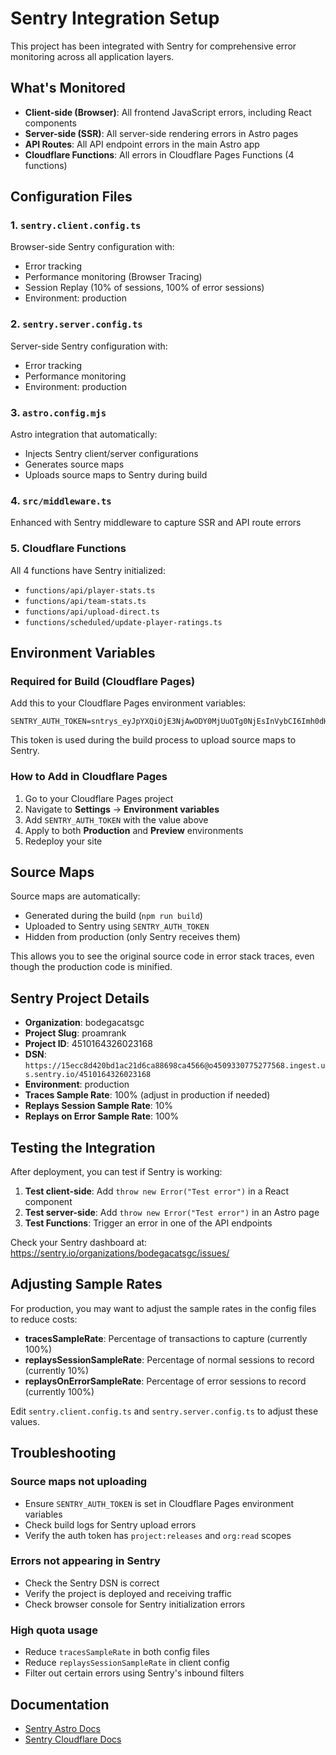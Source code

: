 # Sentry Integration Setup

This project has been integrated with Sentry for comprehensive error monitoring across all application layers.

## What's Monitored

- **Client-side (Browser)**: All frontend JavaScript errors, including React components
- **Server-side (SSR)**: All server-side rendering errors in Astro pages
- **API Routes**: All API endpoint errors in the main Astro app
- **Cloudflare Functions**: All errors in Cloudflare Pages Functions (4 functions)

## Configuration Files

### 1. `sentry.client.config.ts`
Browser-side Sentry configuration with:
- Error tracking
- Performance monitoring (Browser Tracing)
- Session Replay (10% of sessions, 100% of error sessions)
- Environment: production

### 2. `sentry.server.config.ts`
Server-side Sentry configuration with:
- Error tracking
- Performance monitoring
- Environment: production

### 3. `astro.config.mjs`
Astro integration that automatically:
- Injects Sentry client/server configurations
- Generates source maps
- Uploads source maps to Sentry during build

### 4. `src/middleware.ts`
Enhanced with Sentry middleware to capture SSR and API route errors

### 5. Cloudflare Functions
All 4 functions have Sentry initialized:
- `functions/api/player-stats.ts`
- `functions/api/team-stats.ts`
- `functions/api/upload-direct.ts`
- `functions/scheduled/update-player-ratings.ts`

## Environment Variables

### Required for Build (Cloudflare Pages)

Add this to your Cloudflare Pages environment variables:

```
SENTRY_AUTH_TOKEN=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
```

This token is used during the build process to upload source maps to Sentry.

### How to Add in Cloudflare Pages

1. Go to your Cloudflare Pages project
2. Navigate to **Settings** → **Environment variables**
3. Add `SENTRY_AUTH_TOKEN` with the value above
4. Apply to both **Production** and **Preview** environments
5. Redeploy your site

## Source Maps

Source maps are automatically:
- Generated during the build (`npm run build`)
- Uploaded to Sentry using `SENTRY_AUTH_TOKEN`
- Hidden from production (only Sentry receives them)

This allows you to see the original source code in error stack traces, even though the production code is minified.

## Sentry Project Details

- **Organization**: bodegacatsgc
- **Project Slug**: proamrank
- **Project ID**: 4510164326023168
- **DSN**: `https://15ecc8d420bd1ac21d6ca88698ca4566@o4509330775277568.ingest.us.sentry.io/4510164326023168`
- **Environment**: production
- **Traces Sample Rate**: 100% (adjust in production if needed)
- **Replays Session Sample Rate**: 10%
- **Replays on Error Sample Rate**: 100%

## Testing the Integration

After deployment, you can test if Sentry is working:

1. **Test client-side**: Add `throw new Error("Test error")` in a React component
2. **Test server-side**: Add `throw new Error("Test error")` in an Astro page
3. **Test Functions**: Trigger an error in one of the API endpoints

Check your Sentry dashboard at: https://sentry.io/organizations/bodegacatsgc/issues/

## Adjusting Sample Rates

For production, you may want to adjust the sample rates in the config files to reduce costs:

- **tracesSampleRate**: Percentage of transactions to capture (currently 100%)
- **replaysSessionSampleRate**: Percentage of normal sessions to record (currently 10%)
- **replaysOnErrorSampleRate**: Percentage of error sessions to record (currently 100%)

Edit `sentry.client.config.ts` and `sentry.server.config.ts` to adjust these values.

## Troubleshooting

### Source maps not uploading

- Ensure `SENTRY_AUTH_TOKEN` is set in Cloudflare Pages environment variables
- Check build logs for Sentry upload errors
- Verify the auth token has `project:releases` and `org:read` scopes

### Errors not appearing in Sentry

- Check the Sentry DSN is correct
- Verify the project is deployed and receiving traffic
- Check browser console for Sentry initialization errors

### High quota usage

- Reduce `tracesSampleRate` in both config files
- Reduce `replaysSessionSampleRate` in client config
- Filter out certain errors using Sentry's inbound filters

## Documentation

- [Sentry Astro Docs](https://docs.sentry.io/platforms/javascript/guides/astro/)
- [Sentry Cloudflare Docs](https://docs.sentry.io/platforms/javascript/guides/cloudflare/)

